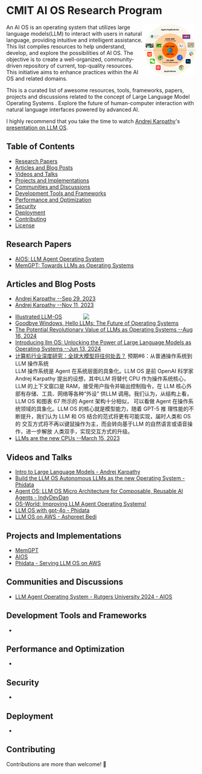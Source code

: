 # CMIT AI OS Research Program
<img src="CMIT-AIOS.png" align="right" width="140">

An AI OS is an operating system that utilizes large language models(LLM) to interact with users in natural language, providing intuitive and intelligent assistance. This list compiles resources to help understand, develop, and explore the possibilities of AI OS. The objective is to create a well-organized, community-driven repository of current, top-quality resources. This initiative aims to enhance practices within the AI OS and related domains. 

This is a curated list of awesome resources, tools, frameworks, papers, projects and discussions related to the concept of Large Language Model Operating Systems . Explore the future of human-computer interaction with natural language interfaces powered by advanced AI.


I highly recommend that you take the time to watch [Andrej Karpathy](https://github.com/karpathy)'s [presentation on LLM OS](https://youtu.be/zjkBMFhNj_g?feature=shared&t=2536).

## Table of Contents
- [Research Papers](#research-papers)
- [Articles and Blog Posts](#articles-and-blog-posts)
- [Videos and Talks](#videos-and-talks)
- [Projects and Implementations](#projects-and-implementations)
- [Communities and Discussions](#communities-and-discussions)
- [Development Tools and Frameworks](#development-tools-and-frameworks)
- [Performance and Optimization](#performance-and-optimization)
- [Security](#security)
- [Deployment](#deployment)
- [Contributing](#contributing)
- [License](#license)

## Research Papers
- [AIOS: LLM Agent Operating System](https://arxiv.org/abs/2403.16971)
- [MemGPT: Towards LLMs as Operating Systems](https://arxiv.org/abs/2310.08560)

## Articles and Blog Posts
- [Andrej Karpathy --Sep 29, 2023](https://x.com/karpathy/status/1707437820045062561)
- [Andrej Karpathy --Nov 11, 2023](https://twitter.com/karpathy/status/1723140519554105733)
<img src="https://pbs.twimg.com/media/F-nOa_rboAAqe0o?format=png" align="right" width="300">

- [Illustrated LLM-OS](https://huggingface.co/blog/shivance/illustrated-llm-os)
- [Goodbye Windows, Hello LLMs: The Future of Operating Systems](https://medium.com/@ronaldmannak/goodbye-windows-hello-llms-the-future-of-operating-systems-7ba61ea03e8d)
- [The Potential Revolutionary Value of LLMs as Operating Systems --Aug 16, 2024](https://medium.com/codex/the-potential-revolutionary-value-of-llms-as-operating-systems-74703ce46a5b)
- [Introducing llm OS: Unlocking the Power of Large Language Models as Operating Systems --Jun 13, 2024](https://medium.com/@honeyricky1m3/introducing-llm-os-unlocking-the-power-of-large-language-models-as-operating-systems-54274d0d8474)
- [计算机行业深度研究：全球大模型将往何处去？](https://finance.sina.com.cn/stock/stockzmt/2024-09-01/doc-incmscve4863669.shtml)
  预期#6：从普通操作系统到 LLM 操作系统  
LLM 操作系统是 Agent 在系统层面的具象化。LLM OS 是前 OpenAI 科学家 Andrej Karpathy 提出的设想，其中LLM 将替代 CPU 作为操作系统核心，LLM 的上下文窗口是 RAM，接受用户指令并输出控制指令，在 LLM 核心外部有存储、工具、网络等各种“外设” 供LLM 调用。我们认为，从结构上看，LLM OS 和图表 67 所示的 Agent 架构十分相似， 可以看做 Agent 在操作系统领域的具象化。LLM OS 的核心就是模型能力，随着 GPT-5 推 理性能的不断提升，我们认为 LLM 和 OS 结合的范式将更有可能实现，届时人类和 OS 的 交互方式将不再以键鼠操作为主，而会转向基于LLM 的自然语言或语音操作，进一步解放 人类双手，实现交互方式的升级。
- [LLMs are the new CPUs --March 15, 2023](https://every.to/divinations/llms-are-the-new-cpus?sid=26026)

## Videos and Talks
- [Intro to Large Language Models - Andrej Karpathy](https://www.youtube.com/watch?v=zjkBMFhNj_g)
- [Build the LLM OS Autonomous LLMs as the new Operating System - Phidata](https://www.youtube.com/watch?v=YMZm7LdGQp8)
- [Agent OS: LLM OS Micro Architecture for Composable, Reusable AI Agents - IndyDevDan](https://www.youtube.com/watch?v=8wSH4XukcH8)
- [OS-World: Improving LLM Agent Operating Systems!](https://www.youtube.com/watch?v=zm1_Huwb26I)
- [LLM OS with gpt-4o - Phidata](https://www.youtube.com/watch?v=6g2KLvwHZlU)
- [LLM OS on AWS - Ashpreet Bedi](https://x.com/ashpreetbedi/status/1797320918274068700)

## Projects and Implementations
- [MemGPT](https://github.com/cpacker/MemGPT)
- [AIOS](https://github.com/agiresearch/AIOS)
- [Phidata - Serving LLM OS on AWS](https://docs.phidata.com/templates/llm-os/run-local)

## Communities and Discussions
- [LLM Agent Operating System - Rutgers University 2024 - AIOS](https://www.reddit.com/r/LocalLLaMA/comments/1bod1jt/llm_agent_operating_system_rutgers_university/)

## Development Tools and Frameworks
- 

## Performance and Optimization
- 

## Security
- 

## Deployment
- 

## Contributing
Contributions are more than welcome! 🌟
